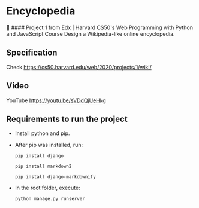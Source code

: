 # Encyclopedia
📘 #### Project 1 from Edx | Harvard CS50's Web Programming with Python and JavaScript Course
Design a Wikipedia-like online encyclopedia.

## Specification 
Check https://cs50.harvard.edu/web/2020/projects/1/wiki/

## Video
YouTube https://youtu.be/sVDdQjUeHkg

## Requirements to run the project

* Install python and pip.

* After pip was installed, run:
    
    ````
    pip install django
    ````
    ````
    pip install markdown2
    ````
    ````
    pip install django-markdownify
    ````
* In the root folder, execute: 
    ````
    python manage.py runserver
    ````
